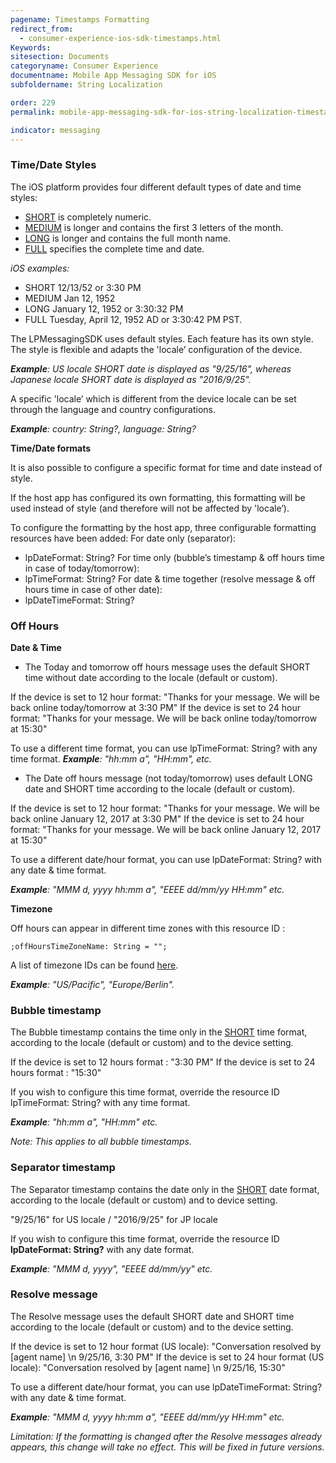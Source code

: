 ```yaml
---
pagename: Timestamps Formatting
redirect_from:
  - consumer-experience-ios-sdk-timestamps.html
Keywords:
sitesection: Documents
categoryname: Consumer Experience
documentname: Mobile App Messaging SDK for iOS
subfoldername: String Localization

order: 229
permalink: mobile-app-messaging-sdk-for-ios-string-localization-timestamps-formatting.html

indicator: messaging
---
```


### Time/Date Styles

The iOS platform provides four different default types of date and time styles:

- [SHORT](https://developer.android.com/reference/java/text/DateFormat.html#SHORT) is completely numeric.
- [MEDIUM](https://developer.android.com/reference/java/text/DateFormat.html#MEDIUM) is longer and contains the first 3 letters of the month.
- [LONG](https://developer.android.com/reference/java/text/DateFormat.html#LONG) is longer and contains the full month name.
- [FULL](https://developer.android.com/reference/java/text/DateFormat.html#FULL) specifies the complete time and date.

*iOS examples:*

- SHORT  12/13/52 or 3:30 PM
- MEDIUM  Jan 12, 1952
- LONG January 12, 1952 or 3:30:32 PM
- FULL Tuesday, April 12, 1952 AD or 3:30:42 PM PST.

The LPMessagingSDK uses default styles. Each feature has its own style. The style is flexible and adapts the 'locale’ configuration of the device.

_**Example**: US locale SHORT date is displayed as "9/25/16", whereas Japanese locale SHORT date is displayed as "2016/9/25"._

A specific 'locale’ which is different from the device locale can be set through the language and country configurations.

_**Example**: country: String?,  language: String?_

**Time/Date formats**

It is also possible to configure a specific format for time and date instead of style.

If the host app has configured its own formatting, this formatting will be used instead of style (and therefore will not be affected by 'locale’).

To configure the formatting by the host app, three configurable formatting resources have been added:
For date only (separator):

- lpDateFormat: String?
For time only (bubble’s timestamp & off hours time in case of today/tomorrow):
- lpTimeFormat: String?
For date & time together (resolve message & off hours time in case of other date):
- lpDateTimeFormat: String?

### Off Hours

**Date & Time**

- The Today and tomorrow off hours message uses the default SHORT time without date according to the locale (default or custom).

If the device is set to 12 hour format: "Thanks for your message. We will be back online today/tomorrow at 3:30 PM"
If the device is set to 24 hour format:	"Thanks for your message. We will be back online today/tomorrow at 15:30"

To use a different time format, you can use lpTimeFormat: String? with any time format.
_**Example**: "hh:mm a", "HH:mm", etc._

- The Date off hours message (not today/tomorrow) uses default LONG date and SHORT time according to the locale (default or custom).

If the device is set to 12 hour format: "Thanks for your message. We will be back online January 12, 2017 at 3:30 PM"
If the device is set to 24 hour format: "Thanks for your message. We will be back online January 12, 2017 at 15:30"

To use a different date/hour format, you can use lpDateFormat: String? with any date & time format.

_**Example**: "MMM d, yyyy hh:mm a", "EEEE dd/mm/yy HH:mm" etc._

**Timezone**

Off hours can appear in different time zones with this resource ID :

    ;offHoursTimeZoneName: String = "";

A list of timezone IDs can be found [here](https://garygregory.wordpress.com/2013/06/18/what-are-the-java-timezone-ids/).

_**Example**: "US/Pacific", "Europe/Berlin"._

### Bubble timestamp

The Bubble timestamp contains the time only in the [SHORT](https://developer.android.com/reference/java/text/DateFormat.html#SHORT) time format, according to the locale (default or custom) and to the device setting.

If the device is set to 12 hours format : "3:30 PM"
If the device is set to 24 hours format : "15:30"

If you wish to configure this time format, override the resource ID lpTimeFormat: String? with any time format.

_**Example**: "hh:mm a", "HH:mm" etc._

*Note: This applies to all bubble timestamps.*

### Separator timestamp

The Separator timestamp contains the date only in the [SHORT](https://developer.android.com/reference/java/text/DateFormat.html#SHORT) date format, according to the locale (default or custom) and to device setting.

"9/25/16" for US locale / "2016/9/25" for JP locale

If you wish to configure this time format, override the resource ID **lpDateFormat: String?** with any date format.

_**Example**: "MMM d, yyyy", "EEEE dd/mm/yy" etc._

### Resolve message

The Resolve message uses the default SHORT date and SHORT time according to the locale (default or custom) and to the device setting.

If the device is set to 12 hour format (US locale): "Conversation resolved by [agent name] \n 9/25/16, 3:30 PM"
If the device is set to 24 hour format (US locale): "Conversation resolved by [agent name] \n 9/25/16, 15:30"

To use a different date/hour format, you can use lpDateTimeFormat: String? with any date & time format.

_**Example**: "MMM d, yyyy hh:mm a", "EEEE dd/mm/yy HH:mm" etc._

*Limitation: If the formatting is changed after the Resolve messages already appears, this change will take no effect. This will be fixed in future versions.*
